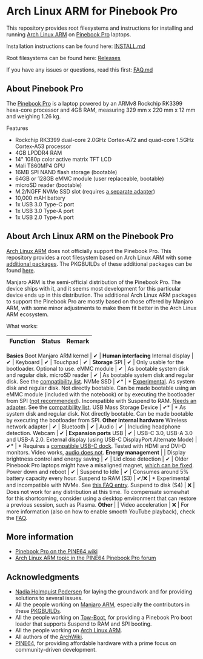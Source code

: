 # Arch Linux ARM for Pinebook Pro

This repository provides root filesystems and instructions for installing and running [Arch Linux ARM](https://archlinuxarm.org/) on [Pinebook Pro](https://www.pine64.org/pinebook-pro/) laptops.

Installation instructions can be found here: [INSTALL.md](INSTALL.md)

Root filesystems can be found here: [Releases](https://github.com/SvenKiljan/archlinuxarm-pbp/releases)

If you have any issues or questions, read this first: [FAQ.md](FAQ.md)

## About Pinebook Pro

The [Pinebook Pro](https://www.pine64.org/pinebook-pro/) is a laptop powered by an ARMv8 Rockchip RK3399 hexa-core processor and 4GB RAM, measuring 329 mm x 220 mm x 12 mm and weighing 1.26 kg.

Features

- Rockchip RK3399 dual-core 2.0GHz Cortex-A72 and quad-core 1.5GHz Cortex-A53 processor
- 4GB LPDDR4 RAM
- 14" 1080p color active matrix TFT LCD
- Mali T860MP4 GPU
- 16MB SPI NAND flash storage (bootable)
- 64GB or 128GB eMMC module (user replaceable, bootable)
- microSD reader (bootable)
- M.2/NGFF NVMe SSD slot (requires [a separate adapter](https://pine64.com/product/pinebook-pro-m-2-ngff-nvme-ssd-interface-adapter/?v=0446c16e2e66))
- 10,000 mAH battery
- 1x USB 3.0 Type-C port
- 1x USB 3.0 Type-A port
- 1x USB 2.0 Type-A port

## About Arch Linux ARM on the Pinebook Pro

[Arch Linux ARM](https://archlinuxarm.org/) does not officially support the Pinebook Pro. This repository provides a root filesystem based on Arch Linux ARM with some [additional packages](https://pacman.kiljan.org/archlinuxarm-pbp/os/aarch64/). The PKGBUILDs of these additional packages can be found [here](https://github.com/SvenKiljan/archlinuxarm-pbp-packages).

Manjaro ARM is the semi-official distribution of the Pinebook Pro. The device ships with it, and it seems most development for this particular device ends up in this distribution. The additional Arch Linux ARM packages to support the Pinebook Pro are mostly based on those offered by Manjaro ARM, with some minor adjustments to make them fit better in the Arch Linux ARM ecosystem.

What works:

Function | Status | Remark
--- | --- | ---
**Basics**
Boot Manjaro ARM kernel | ✔ |
**Human interfacing**
Internal display | ✔ |
Keyboard | ✔ |
Touchpad | ✔ |
**Storage**
SPI | ✔ | Only usable for the bootloader. Optional to use.
eMMC module | ✔ | As bootable system disk and regular disk.
microSD reader | ✔ | As bootable system disk and regular disk. See the [compatibility list](https://wiki.pine64.org/wiki/Pinebook_Pro_Hardware_Accessory_Compatibility#microSD_Cards).
NVMe SSD | ✔* | * [Experimental](https://wiki.pine64.org/wiki/Pinebook_Pro_Troubleshooting_Guide#NVMe_SSD_issues). As system disk and regular disk. Not directly bootable. Can be made bootable using an eMMC module (included with the notebook) or by executing the bootloader from SPI ([not recommended](https://github.com/SvenKiljan/archlinuxarm-pbp/blob/main/FAQ.md#why-is-direct-nvme-ssd-booting-considered-buggy)). Incompatible with Suspend to RAM. [Needs an adapter](https://pine64.com/product/pinebook-pro-m-2-ngff-nvme-ssd-interface-adapter/). See the [compatibility list](https://wiki.pine64.org/wiki/Pinebook_Pro_Hardware_Accessory_Compatibility#NVMe_SSD_drives).
USB Mass Storage Device | ✔* | * As system disk and regular disk. Not directly bootable. Can be made bootable by executing the bootloader from SPI.
**Other internal hardware**
Wireless network adapter | ✔ |
Bluetooth | ✔ |
Audio | ✔ | Including headphone detection.
Webcam | ✔ |
**Expansion ports**
USB | ✔ | USB-C 3.0, USB-A 3.0 and USB-A 2.0.
External display (using USB-C DisplayPort Alternate Mode) | ✔* | * Requires a [compatible USB-C dock](https://wiki.pine64.org/wiki/Pinebook_Pro_Hardware_Accessory_Compatibility#USB_C_alternate_mode_DP). Tested with HDMI and DVI-D monitors. Video works, [audio does not](https://forum.manjaro.org/t/no-hdmi-audio-on-pinebook-pro/50203/2).
**Energy management** | |
Display brightness control and energy saving | ✔ |
Lid close detection | ✔ | Older Pinebook Pro laptops might have a misaligned magnet, [which can be fixed](https://wiki.pine64.org/wiki/Pinebook_Pro_Troubleshooting_Guide#Pinebook_Pro_will_not_sleep_with_lid_closed).
Power down and reboot | ✔ |
Suspend to Idle | ✔ | Consumes around 5% battery capacity every hour.
Suspend to RAM (S3) | ✔/❌ | * Experimental and incompatible with NVMe. See [this FAQ entry](FAQ.md#why-does-the-system-consume-so-much-energy-when-sleeping).
Suspend to disk (S4) | ❌ | Does not work for any distribution at this time. To compensate somewhat for this shortcoming, consider using a desktop environment that can restore a previous session, such as Plasma.
**Other** |  | 
Video acceleration | ❌ | For more information (also on how to enable smooth YouTube playback), check the [FAQ](FAQ.md#why-do-videos-not-play-smoothly).

## More information

* [Pinebook Pro on the PINE64 wiki](https://wiki.pine64.org/index.php/Pinebook_Pro)
* [Arch Linux ARM topic in the PINE64 Pinebook Pro forum](https://forum.pine64.org/showthread.php?tid=14238)

## Acknowledgments

* [Nadia Holmquist Pedersen](https://nhp.sh/) for laying the groundwork and for providing solutions to several issues.
* All the people working on [Manjaro ARM](https://manjaro.org/), especially the contributors in these [PKGBUILDs](https://github.com/SvenKiljan/archlinuxarm-pbp-packages/).
* All the people working on [Tow-Boot](https://github.com/Tow-Boot/Tow-Boot), for providing a Pinebook Pro boot loader that supports Suspend to RAM and SPI booting.
* All the people working on [Arch Linux ARM](https://archlinuxarm.org/).
* All authors of the [ArchWiki](https://wiki.archlinux.org/).
* [PINE64](https://www.pine64.org/), for providing affordable hardware with a prime focus on community-driven development.
